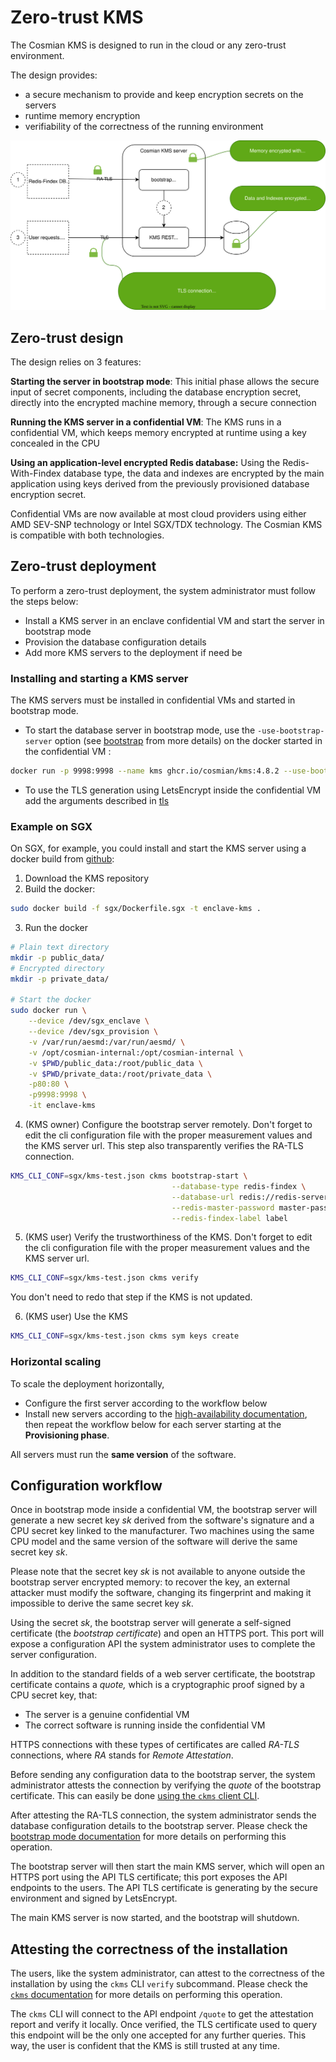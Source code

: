 # Zero-trust KMS

The Cosmian KMS is designed to run in the cloud or any zero-trust environment.

The design provides:

- a secure mechanism to provide and keep encryption secrets on the servers
- runtime memory encryption
- verifiability of the correctness of the running environment

![zero_trust_better.drawio.svg](./drawings/zero_trust.drawio.svg)

## Zero-trust design

The design relies on 3 features:

**Starting the server in bootstrap mode**: This initial phase allows the secure input of secret components, including the database encryption secret, directly into the encrypted machine memory, through a secure connection

**Running the KMS server in a confidential VM**: The KMS runs in a confidential VM, which keeps memory encrypted at runtime using a key concealed in the CPU

**Using an application-level encrypted Redis database:** Using the Redis-With-Findex database type, the data and indexes are encrypted by the main application using keys derived from the previously provisioned database encryption secret.

Confidential VMs are now available at most cloud providers using either AMD SEV-SNP technology or Intel SGX/TDX technology. The Cosmian KMS is compatible with both technologies.

## Zero-trust deployment

To perform a zero-trust deployment, the system administrator must follow the steps below:

- Install a KMS server in an enclave confidential VM and start the server in bootstrap mode
- Provision the database configuration details
- Add more KMS servers to the deployment if need be

### Installing and starting a KMS server

The KMS servers must be installed in confidential VMs and started in bootstrap mode.

- To start the database server in bootstrap mode, use the `-use-bootstrap-server` option (see [bootstrap](./bootstrap.md) from more details) on the docker started in the confidential VM :

```bash
docker run -p 9998:9998 --name kms ghcr.io/cosmian/kms:4.8.2 --use-bootstrap-server
```

- To use the TLS generation using LetsEncrypt inside the confidential VM add the arguments described in [tls](./tls.md#using-the-certificates-bot)

### Example on SGX

On SGX, for example, you could install and start the KMS server using a docker build from [github](https://github.com/Cosmian/kms/tree/main/sgx):

1. Download the KMS repository
2. Build the docker:

```bash
sudo docker build -f sgx/Dockerfile.sgx -t enclave-kms .
```

3. Run the docker

```bash
# Plain text directory
mkdir -p public_data/
# Encrypted directory
mkdir -p private_data/

# Start the docker
sudo docker run \
    --device /dev/sgx_enclave \
    --device /dev/sgx_provision \
    -v /var/run/aesmd:/var/run/aesmd/ \
    -v /opt/cosmian-internal:/opt/cosmian-internal \
    -v $PWD/public_data:/root/public_data \
    -v $PWD/private_data:/root/private_data \
    -p80:80 \
    -p9998:9998 \
    -it enclave-kms
```

4. (KMS owner) Configure the bootstrap server remotely. Don't forget to edit the cli configuration file with the proper measurement values and the KMS server url. This step also transparently verifies the RA-TLS connection.

```bash
KMS_CLI_CONF=sgx/kms-test.json ckms bootstrap-start \
                                    --database-type redis-findex \
                                    --database-url redis://redis-server:6379 \
                                    --redis-master-password master-password \
                                    --redis-findex-label label
```

5. (KMS user) Verify the trustworthiness of the KMS. Don't forget to edit the cli configuration file with the proper measurement values and the KMS server url.

```bash
KMS_CLI_CONF=sgx/kms-test.json ckms verify
```

You don't need to redo that step if the KMS is not updated.

6. (KMS user) Use the KMS

```bash
KMS_CLI_CONF=sgx/kms-test.json ckms sym keys create
```

### Horizontal scaling

To scale the deployment horizontally,

- Configure the first server according to the workflow below
- Install new servers according to the [high-availability documentation](./high_availability_mode.md), then repeat the workflow below for each server starting at the **Provisioning phase**.

All servers must run the **same version** of the software.

## Configuration workflow

Once in bootstrap mode inside a confidential VM, the bootstrap server will generate a new secret key *sk* derived from the software's signature and a CPU secret key linked to the manufacturer. Two machines using the same CPU model and the same version of the software will derive the same secret key *sk*.

Please note that the secret key *sk* is not available to anyone outside the bootstrap server encrypted memory: to recover the key, an external attacker must modify the software, changing its fingerprint and making it impossible to derive the same secret key *sk*.

Using the secret *sk*, the bootstrap server will generate a self-signed certificate (the *bootstrap certificate*) and open an HTTPS port. This port will expose a configuration API the system administrator uses to complete the server configuration.

In addition to the standard fields of a web server certificate, the bootstrap certificate contains a *quote,* which is a cryptographic proof signed by a CPU secret key, that:

- The server is a genuine confidential VM
- The correct software is running inside the confidential VM

HTTPS connections with these types of certificates are called *RA-TLS* connections, where *RA* stands for *Remote Attestation*.

Before sending any configuration data to the bootstrap server, the system administrator attests the connection by verifying the *quote* of the bootstrap certificate. This can easily be done [using the `ckms` client CLI](./cli/main_commands.md#bootstrap-start).

After attesting the RA-TLS connection, the system administrator sends the database configuration details to the bootstrap server. Please check the [bootstrap mode documentation](./bootstrap.md) for more details on performing this operation.

The bootstrap server will then start the main KMS server, which will open an HTTPS port using the API TLS certificate; this port exposes the API endpoints to the users. The API TLS certificate is generating by the secure environment and signed by LetsEncrypt.

The main KMS server is now started, and the bootstrap will shutdown.

## Attesting the correctness of the installation

The users, like the system administrator, can attest to the correctness of the installation by using the `ckms` CLI `verify` subcommand. Please check the [`ckms` documentation](./cli/cli.md) for more details on performing this operation.

The `ckms` CLI will connect to the API endpoint `/quote` to get the attestation report and verify it locally. Once verified, the TLS certificate used to query this endpoint will be the only one accepted for any further queries. This way, the user is confident that the KMS is still trusted at any time.
